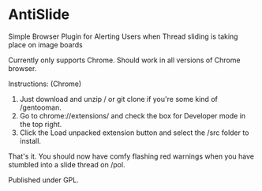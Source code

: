 # AntiSlide
Simple Browser Plugin for Alerting Users when Thread sliding is taking place on image boards

Currently only supports Chrome. Should work in all versions of Chrome browser.

Instructions: (Chrome)

1. Just download and unzip / or git clone if you're some kind of /gentooman.
2. Go to chrome://extensions/ and check the box for Developer mode in the top right.
3. Click the Load unpacked extension button and select the /src folder to install.

That's it. You should now have comfy flashing red warnings when you have stumbled into a slide thread on /pol.

Published under GPL.
